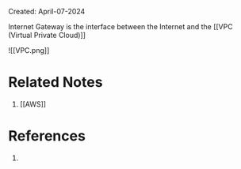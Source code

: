 Created: April-07-2024

Internet Gateway is the interface between the Internet and the [[VPC (Virtual Private Cloud)]]

![[VPC.png]]
# Related Notes

1. [[AWS]]
# References

1. 